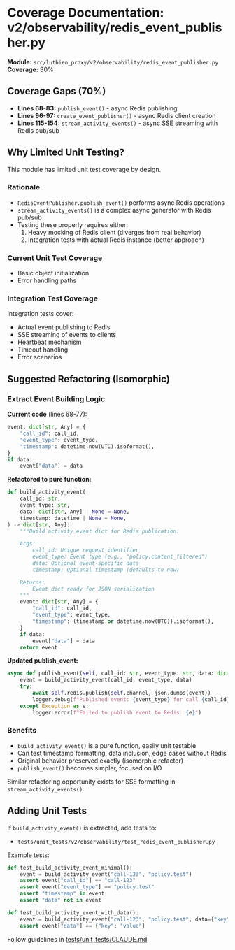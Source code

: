 # Coverage Documentation: v2/observability/redis_event_publisher.py

**Module:** `src/luthien_proxy/v2/observability/redis_event_publisher.py`
**Coverage:** 30%

## Coverage Gaps (70%)

- **Lines 68-83:** `publish_event()` - async Redis publishing
- **Lines 96-97:** `create_event_publisher()` - async Redis client creation
- **Lines 115-154:** `stream_activity_events()` - async SSE streaming with Redis pub/sub

## Why Limited Unit Testing?

This module has limited unit test coverage by design.

### Rationale

- `RedisEventPublisher.publish_event()` performs async Redis operations
- `stream_activity_events()` is a complex async generator with Redis pub/sub
- Testing these properly requires either:
  1. Heavy mocking of Redis client (diverges from real behavior)
  2. Integration tests with actual Redis instance (better approach)

### Current Unit Test Coverage

- Basic object initialization
- Error handling paths

### Integration Test Coverage

Integration tests cover:

- Actual event publishing to Redis
- SSE streaming of events to clients
- Heartbeat mechanism
- Timeout handling
- Error scenarios

## Suggested Refactoring (Isomorphic)

### Extract Event Building Logic

**Current code** (lines 68-77):

```python
event: dict[str, Any] = {
    "call_id": call_id,
    "event_type": event_type,
    "timestamp": datetime.now(UTC).isoformat(),
}
if data:
    event["data"] = data
```

**Refactored to pure function:**

```python
def build_activity_event(
    call_id: str,
    event_type: str,
    data: dict[str, Any] | None = None,
    timestamp: datetime | None = None,
) -> dict[str, Any]:
    """Build activity event dict for Redis publication.

    Args:
        call_id: Unique request identifier
        event_type: Event type (e.g., "policy.content_filtered")
        data: Optional event-specific data
        timestamp: Optional timestamp (defaults to now)

    Returns:
        Event dict ready for JSON serialization
    """
    event: dict[str, Any] = {
        "call_id": call_id,
        "event_type": event_type,
        "timestamp": (timestamp or datetime.now(UTC)).isoformat(),
    }
    if data:
        event["data"] = data
    return event
```

**Updated publish_event:**

```python
async def publish_event(self, call_id: str, event_type: str, data: dict[str, Any] | None = None) -> None:
    event = build_activity_event(call_id, event_type, data)
    try:
        await self.redis.publish(self.channel, json.dumps(event))
        logger.debug(f"Published event: {event_type} for call {call_id}")
    except Exception as e:
        logger.error(f"Failed to publish event to Redis: {e}")
```

### Benefits

- `build_activity_event()` is a pure function, easily unit testable
- Can test timestamp formatting, data inclusion, edge cases without Redis
- Original behavior preserved exactly (isomorphic refactor)
- `publish_event()` becomes simpler, focused on I/O

Similar refactoring opportunity exists for SSE formatting in `stream_activity_events()`.

## Adding Unit Tests

If `build_activity_event()` is extracted, add tests to:

- `tests/unit_tests/v2/observability/test_redis_event_publisher.py`

Example tests:

```python
def test_build_activity_event_minimal():
    event = build_activity_event("call-123", "policy.test")
    assert event["call_id"] == "call-123"
    assert event["event_type"] == "policy.test"
    assert "timestamp" in event
    assert "data" not in event

def test_build_activity_event_with_data():
    event = build_activity_event("call-123", "policy.test", data={"key": "value"})
    assert event["data"] == {"key": "value"}
```

Follow guidelines in [tests/unit_tests/CLAUDE.md](../../CLAUDE.md)
